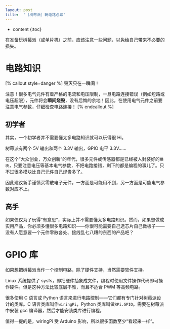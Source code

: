 ```yaml
---
layout: post
title:  "［树莓派］玩电路必读"
---
```

* content
{:toc}

在准备玩树莓派（或单片机）之前，应该注意一些问题，以免给自己带来不必要的损失。

# 电路知识

[% callout style=danger %]
毁灭只在一瞬间！

注意！很多电气元件有着严格的电流和电压限制，一旦电路连接错误（例如短路或电压超限），元件将会**瞬间烧毁**，没有后悔的余地！因此，在使用电气元件之前要注意电气参数，仔细检查电路连接！
[% endcallout %]

## 初学者

其实，一个初学者并不需要懂太多电路知识就可以玩得很 Hi。

树莓派有两个 5V 输出和两个 3.3V 输出，GPIO 电平 3.3V……

在这个“大众创业，万众创新”的年代，很多元件或传感器都是已经被人封装好的`模块`，只要注意电压等基本电气参数，不把电路接错，剩下的都是编程的事儿了。<span class="blackout">只不过很多模块比自己元件自己焊贵多了。</span>

因此建议新手谨慎买零散电子元件，一方面是可能用不到，另一方面是可能电气参数对应不上。

## 高手

如果仅仅为了玩得“有意思”，实际上并不需要懂太多电路知识。然而，如果想做成实用产品，你必须多懂很多电路知识——你很可能需要自己选芯片自己做板子——没有人愿意要一个元件零散各处、接线乱七八糟的东西的产品吧？

# GPIO 库

如果想把树莓派当作一个控制电路，除了硬件支持，当然需要软件支持。

Linux 系统提供了 sysfs，即把硬件抽象成文件，编程时使用文件操作代码即可操作硬件。但是这种方法比较底层<span class="blackout">不雅</span>，而且不适合 PWM 等高频电路。

很多使用 C 语言或 Python 语言来进行电路控制——它们都有专门针对树莓派设计的类库。C 语言类库叫作`wiringPi`，Python 类库叫做`RPi.GPIO`。需要在树莓派中安装 gcc 编译器，然后才能安装类库进行编程。

值得一提的是，wiringPi 受 Arduino 影响，所以很多函数至少“看起来一样”。
